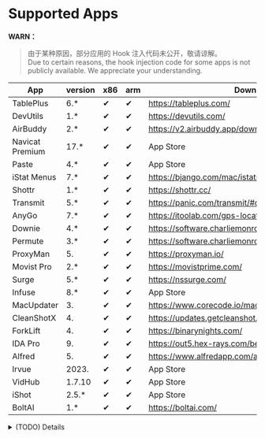 # Supported Apps
**WARN：**
> 由于某种原因，部分应用的 Hook 注入代码未公开，敬请谅解。  
> Due to certain reasons, the hook injection code for some apps is not publicly available. We appreciate your understanding.  


| App             | version | x86 | arm | Download                                             | SIP | Author   |
|-----------------|---------|-----|-----|------------------------------------------------------|-----|----------|
| TablePlus       | 6.*     | ✔   | ✔   | https://tableplus.com/                               |     |          |
| DevUtils        | 1.*     | ✔   | ✔   | https://devutils.com/                                |     |          |
| AirBuddy        | 2.*     | ✔   | ✔   | https://v2.airbuddy.app/download                     |     |          |
| Navicat Premium | 17.*    | ✔   | ✔   | App Store                                            |     |          |
| Paste           | 4.*     | ✔   | ✔   | App Store                                            |     | Hokkaido |
| iStat Menus     | 7.*     | ✔   | ✔   | https://bjango.com/mac/istatmenus/                   |     | Hokkaido |
| Shottr          | 1.*     | ✔   | ✔   | https://shottr.cc/                                   |     | Hokkaido |
| Transmit        | 5.*     | ✔   | ✔   | https://panic.com/transmit/#download                 |     |          |
| AnyGo           | 7.*     | ✔   | ✔   | https://itoolab.com/gps-location-changer/            |     |          |
| Downie          | 4.*     | ✔   | ✔   | https://software.charliemonroe.net/downie/           |     |          |
| Permute         | 3.*     | ✔   | ✔   | https://software.charliemonroe.net/permute/          |     |          |
| ProxyMan        | 5.      | ✔   | ✔   | https://proxyman.io/                                 | ON  |          |
| Movist Pro      | 2.*     | ✔   | ✔   | https://movistprime.com/                             |     |          |
| Surge           | 5.*     | ✔   | ✔   | https://nssurge.com/                                 | ON  |          |
| Infuse          | 8.*     | ✔   | ✔   | App Store                                            |     |          |
| MacUpdater      | 3.      | ✔   | ✔   | https://www.corecode.io/macupdater/#download         |     |          |
| CleanShotX      | 4.      | ✔   | ✔   | https://updates.getcleanshot.com/v3/                 |     |          |
| ForkLift        | 4.      | ✔   | ✔   | https://binarynights.com/                            | ON  |          |
| IDA Pro         | 9.      | ✔   | ✔   | https://out5.hex-rays.com/beta90_6ba923/             |     | alula    |
| Alfred          | 5.      | ✔   | ✔   | https://www.alfredapp.com/app/update5/prerelease.xml | ON  | weizi    |
| Irvue           | 2023.   | ✔   | ✔   | App Store                                            | ON  | weizi    |
| VidHub          | 1.7.10  | ✔   | ✔   | App Store                                            | ON  | weizi    |
| iShot          | 2.5.*  | ✔   | ✔   | App Store                                            | ON  | weizi    |
| BoltAI          | 1.*  | ✔   | ✔   | https://boltai.com/                                    | ON  |     |
<details>
  <summary>(TODO) Details</summary>
</details>
